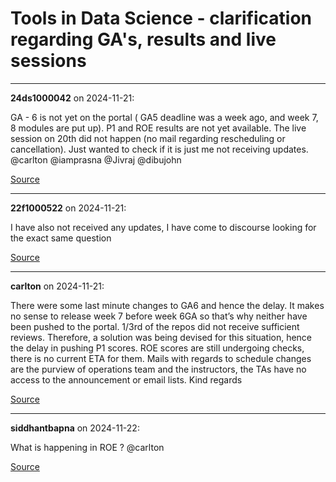 # Tools in Data Science - clarification regarding GA's, results and live sessions


---

**24ds1000042** on 2024-11-21:

GA - 6 is not yet on the portal ( GA5 deadline was a week ago, and week 7, 8 modules are put up). P1 and ROE results are not yet available. The live session on 20th did not happen (no mail regarding rescheduling or cancellation).
Just wanted to check if it is just me not receiving updates.
@carlton @iamprasna @Jivraj @dibujohn

[Source](https://discourse.onlinedegree.iitm.ac.in/t/tools-in-data-science-clarification-regarding-gas-results-and-live-sessions/156964/1)

---

**22f1000522** on 2024-11-21:

I have also not received any updates, I have come to discourse looking for the exact same question

[Source](https://discourse.onlinedegree.iitm.ac.in/t/tools-in-data-science-clarification-regarding-gas-results-and-live-sessions/156964/2)

---

**carlton** on 2024-11-21:

There were some last minute changes to GA6 and hence the delay. It makes no sense to release week 7 before week 6GA so that’s why neither have been pushed to the portal.
1/3rd of the repos did not receive sufficient reviews. Therefore, a solution was being devised for this situation, hence the delay in pushing P1 scores.
ROE scores are still undergoing checks, there is no current ETA for them.
Mails with regards to schedule changes are the purview of operations team and the instructors, the TAs have no access to the announcement or email lists.
Kind regards

[Source](https://discourse.onlinedegree.iitm.ac.in/t/tools-in-data-science-clarification-regarding-gas-results-and-live-sessions/156964/3)

---

**siddhantbapna** on 2024-11-22:

What is happening in ROE ?
@carlton

[Source](https://discourse.onlinedegree.iitm.ac.in/t/tools-in-data-science-clarification-regarding-gas-results-and-live-sessions/156964/4)